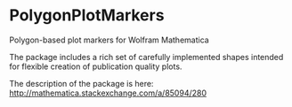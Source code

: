 # PolygonPlotMarkers
Polygon-based plot markers for Wolfram Mathematica

The package includes a rich set of carefully implemented shapes intended for flexible creation of publication quality plots.

The description of the package is here: http://mathematica.stackexchange.com/a/85094/280
